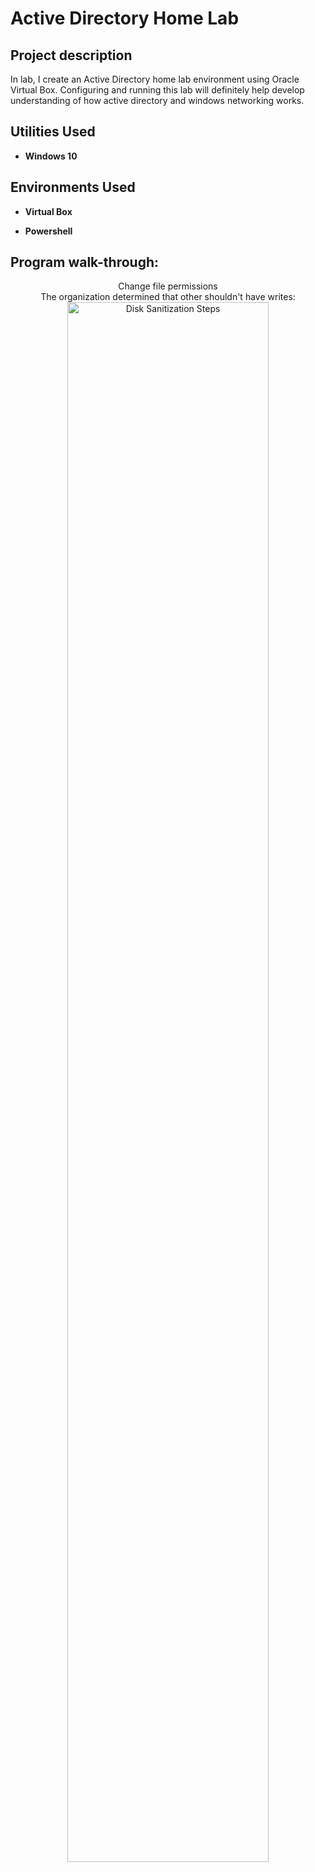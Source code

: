 <h1>Active Directory Home Lab</h1>


<h2>Project description</h2>
In lab, I create an Active Directory home lab environment using Oracle Virtual Box. Configuring and running this lab will definitely help develop understanding of how active directory and windows networking works.
<br/>


<h2>Utilities Used</h2>

- <b>Windows 10</b> 

<h2>Environments Used </h2>

- <b>Virtual Box</b>

- <b>Powershell</b>


<h2>Program walk-through:</h2>

<p align="center">
Change file permissions <br/>
 The organization determined that other shouldn't have writes: <br/>
<img src="https://i.imgur.com/rd2q3ox.png)height="80%" width="80%" alt="Disk Sanitization Steps"/>
<br />
<br />

<br />
</p>


<!--
 ```diff
- text in red
+ text in green
! text in orange
# text in gray
@@ text in purple (and bold)@@
```
--!>
